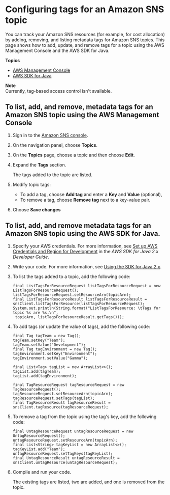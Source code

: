 # Configuring tags for an Amazon SNS topic<a name="sns-tags"></a>

You can track your Amazon SNS resources \(for example, for cost allocation\) by adding, removing, and listing metadata tags for Amazon SNS topics\. This page shows how to add, update, and remove tags for a topic using the AWS Management Console and the AWS SDK for Java\. 

**Topics**
+ [AWS Management Console](#add-update-remove-tags-for-topic-aws-console)
+ [AWS SDK for Java](#add-update-remove-tags-for-topic-aws-java)

**Note**  
Currently, tag\-based access control isn't available\.

## To list, add, and remove, metadata tags for an Amazon SNS topic using the AWS Management Console<a name="add-update-remove-tags-for-topic-aws-console"></a>

1. Sign in to the [Amazon SNS console](https://console.aws.amazon.com/sns/home)\.

1. On the navigation panel, choose **Topics**\.

1. On the **Topics** page, choose a topic and then choose **Edit**\.

1. Expand the **Tags** section\.

   The tags added to the topic are listed\.

1. Modify topic tags:
   + To add a tag, choose **Add tag** and enter a **Key** and **Value** \(optional\),
   + To remove a tag, choose **Remove tag** next to a key\-value pair\.

1. Choose **Save changes**

## To list, add, and remove metadata tags for an Amazon SNS topic using the AWS SDK for Java\.<a name="add-update-remove-tags-for-topic-aws-java"></a>

1. Specify your AWS credentials\. For more information, see [Set up AWS Credentials and Region for Development](https://docs.aws.amazon.com/sdk-for-java/v2/developer-guide/setup.html#setup-credentials) in the *AWS SDK for Java 2\.x Developer Guide*\.

1. Write your code\. For more information, see [Using the SDK for Java 2\.x](https://docs.aws.amazon.com/sdk-for-java/v2/developer-guide/basics.html)\.

1. To list the tags added to a topic, add the following code:

   ```
   final ListTagsForResourceRequest listTagsForResourceRequest = new ListTagsForResourceRequest();
   listTagsForResourceRequest.setResourceArn(topicArn);
   final ListTagsForResourceResult listTagsForResourceResult = snsClient.listTagsForResource(listTagsForResourceRequest);
   System.out.println(String.format("ListTagsForResource: \tTags for topic %s are %s.\n",
   	topicArn, listTagsForResourceResult.getTags()));
   ```

1. To add tags \(or update the value of tags\), add the following code:

   ```
   final Tag tagTeam = new Tag();
   tagTeam.setKey("Team");
   tagTeam.setValue("Development");
   final Tag tagEnvironment = new Tag();
   tagEnvironment.setKey("Environment");
   tagEnvironment.setValue("Gamma");
        
   final List<Tag> tagList = new ArrayList<>();
   tagList.add(tagTeam);
   tagList.add(tagEnvironment);
        
   final TagResourceRequest tagResourceRequest = new TagResourceRequest();
   tagResourceRequest.setResourceArn(topicArn);
   tagResourceRequest.setTags(tagList);
   final TagResourceResult tagResourceResult = snsClient.tagResource(tagResourceRequest);
   ```

1. To remove a tag from the topic using the tag's key, add the following code:

   ```
   final UntagResourceRequest untagResourceRequest = new UntagResourceRequest();
   untagResourceRequest.setResourceArn(topicArn);
   final List<String> tagKeyList = new ArrayList<>();
   tagKeyList.add("Team");
   untagResourceRequest.setTagKeys(tagKeyList);
   final UntagResourceResult untagResourceResult = snsClient.untagResource(untagResourceRequest);
   ```

1. Compile and run your code\.

   The existing tags are listed, two are added, and one is removed from the topic\.